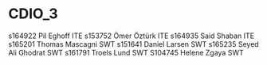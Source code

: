 # CDIO_3

s164922 Pil Eghoff 		     ITE
s153752 Ömer Öztürk		     ITE
s164935 Said Shaban 		   ITE
s165201 Thomas Mascagni    SWT
s151641 Daniel Larsen	     SWT
s165235 Seyed Ali Ghodrat  SWT
s161791 Troels Lund        SWT
S104745 Helene Zgaya	     SWT
